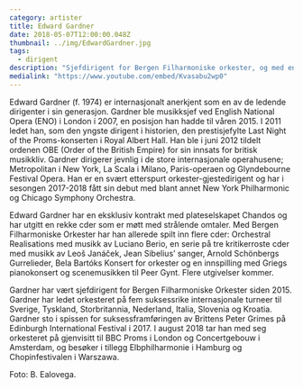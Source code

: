 ```yaml
---
category: artister
title: Edward Gardner
date: 2018-05-07T12:00:00.048Z
thumbnail: ../img/EdwardGardner.jpg
tags:
  - dirigent
description: "Sjefdirigent for Bergen Filharmoniske orkester, og med en imponerende internasjonal merittliste."
medialink: "https://www.youtube.com/embed/Kvasabu2wp0"
---
```

Edward Gardner (f. 1974) er internasjonalt anerkjent som en av de ledende dirigenter i sin generasjon. Gardner ble musikksjef ved English National Opera (ENO) i London i 2007, en posisjon han hadde til våren 2015. I 2011 ledet han, som den yngste dirigent i historien, den prestisjefylte Last Night of the Proms-konserten i Royal Albert Hall. Han ble i juni 2012 tildelt ordenen OBE (Order of the British Empire) for sin innsats for britisk musikkliv. Gardner dirigerer jevnlig i de store internasjonale operahusene; Metropolitan i New York, La Scala i Milano, Paris-operaen og Glyndebourne Festival Opera. Han er en svært etterspurt orkester-gjestedirigent og har i sesongen 2017-2018 fått sin debut med blant annet New York Philharmonic og Chicago Symphony Orchestra.

Edward Gardner har en eksklusiv kontrakt med plateselskapet Chandos og har utgitt en rekke cder som er møtt med strålende omtaler. Med Bergen Filharmoniske Orkester har han allerede spilt inn flere cder: Orchestral Realisations med musikk av Luciano Berio, en serie på tre kritikerroste cder med musikk av Leoš Janáček, Jean Sibelius’ sanger, Arnold Schönbergs Gurrelieder, Bela Bartóks Konsert for orkester og en innspilling med Griegs pianokonsert og scenemusikken til Peer Gynt. Flere utgivelser kommer.  

Gardner har vært sjefdirigent for Bergen Filharmoniske Orkester siden 2015. Gardner har ledet orkesteret på fem suksessrike internasjonale turneer til Sverige, Tyskland, Storbritannia, Nederland, Italia, Slovenia og Kroatia. Gardner sto i spissen for suksessframføringen av Brittens Peter Grimes på Edinburgh International Festival i 2017.  I august 2018 tar han med seg orkesteret på gjenvisitt til BBC Proms i London og Concertgebouw i Amsterdam, og besøker i tillegg Elbphilharmonie i Hamburg og Chopinfestivalen i Warszawa.  

Foto: B. Ealovega.
